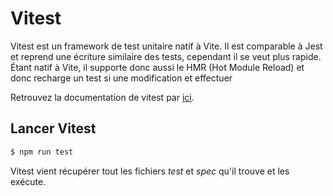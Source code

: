 # Vitest

Vitest est un framework de test unitaire natif à Vite. Il est comparable à Jest et reprend une écriture similaire des tests, cependant il se veut plus rapide.
Étant natif à Vite, il supporte donc aussi le HMR (Hot Module Reload) et donc recharge un test si une modification et effectuer

Retrouvez la documentation de vitest par [<ins>ici</ins>](https://vitest.dev).

## Lancer Vitest

```sh
$ npm run test
```

Vitest vient récupérer tout les fichiers *test* et *spec* qu'il trouve et les exécute.